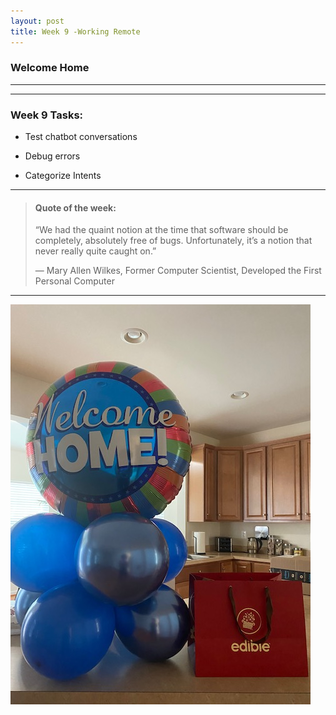 ```yaml
---
layout: post
title: Week 9 -Working Remote
---
```


### Welcome Home

----


----

### Week 9 Tasks:

- Test chatbot conversations

- Debug errors

- Categorize Intents 

----

> #### Quote of the week:
> “We had the quaint notion at the time that software should be completely, absolutely free of bugs. Unfortunately, it’s a notion that never really quite caught on.”
>
> — Mary Allen Wilkes, Former Computer Scientist, Developed the First Personal Computer

----

![uapwknine1](/images/uapwknine1.jpg)



